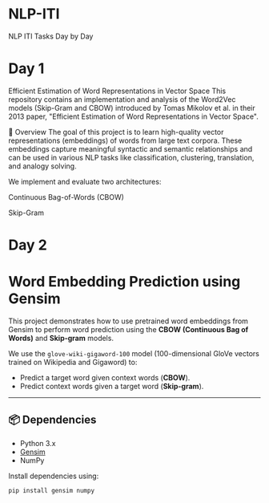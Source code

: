 # NLP-ITI
NLP ITI Tasks Day by Day
# Day 1
Efficient Estimation of Word Representations in Vector Space
This repository contains an implementation and analysis of the Word2Vec models (Skip-Gram and CBOW) introduced by Tomas Mikolov et al. in their 2013 paper, "Efficient Estimation of Word Representations in Vector Space".

📘 Overview
The goal of this project is to learn high-quality vector representations (embeddings) of words from large text corpora. These embeddings capture meaningful syntactic and semantic relationships and can be used in various NLP tasks like classification, clustering, translation, and analogy solving.

We implement and evaluate two architectures:

Continuous Bag-of-Words (CBOW)

Skip-Gram

# Day 2
# Word Embedding Prediction using Gensim

This project demonstrates how to use pretrained word embeddings from Gensim to perform word prediction using the **CBOW (Continuous Bag of Words)** and **Skip-gram** models.

We use the `glove-wiki-gigaword-100` model (100-dimensional GloVe vectors trained on Wikipedia and Gigaword) to:

- Predict a target word given context words (**CBOW**).
- Predict context words given a target word (**Skip-gram**).

---

## 📦 Dependencies

- Python 3.x
- [Gensim](https://radimrehurek.com/gensim/)
- NumPy

Install dependencies using:

```bash
pip install gensim numpy
